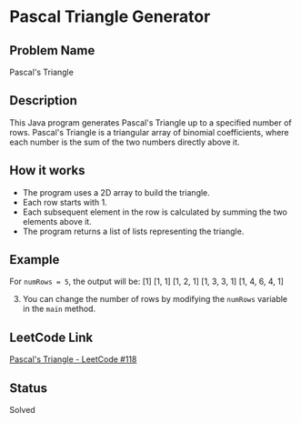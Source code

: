 # Pascal Triangle Generator

## Problem Name
Pascal's Triangle

## Description
This Java program generates Pascal's Triangle up to a specified number of rows. Pascal's Triangle is a triangular array of binomial coefficients, where each number is the sum of the two numbers directly above it.

## How it works
- The program uses a 2D array to build the triangle.
- Each row starts with 1.
- Each subsequent element in the row is calculated by summing the two elements above it.
- The program returns a list of lists representing the triangle.

## Example
For `numRows = 5`, the output will be:
[1]
[1, 1]
[1, 2, 1]
[1, 3, 3, 1]
[1, 4, 6, 4, 1]

3. You can change the number of rows by modifying the `numRows` variable in the `main` method.

## LeetCode Link
[Pascal's Triangle - LeetCode #118](https://leetcode.com/problems/pascals-triangle/)

## Status
Solved
